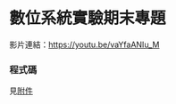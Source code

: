 # 數位系統實驗期末專題
影片連結：https://youtu.be/vaYfaANIu_M


### 程式碼
見[附件](https://github.com/deng41075010h/EE/blob/main/Digital%20System%20Lab/project/project.v)
